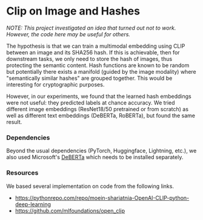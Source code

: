 # Clip on Image and Hashes

*NOTE: This project investigated an idea that turned out not to work. However, the code here may be useful for others.*

The hypothesis is that we can train a multimodal embedding using CLIP between an image and its SHA256 hash. If this is achievable, then for downstream tasks, we only need to store the hash of images, thus protecting the semantic content. Hash functions are known to be random but potentially there exists a manifold (guided by the image modality) where "semantically similar hashes" are grouped together. This would be interesting for cryptographic purposes. 

However, in our experiments, we found that the learned hash embeddings were not useful: they predicted labels at chance accuracy. We tried different image embeddings (ResNet18/50 pretrained or from scratch) as well as different text embeddings (DeBERTa, RoBERTa), but found the same result. 

### Dependencies

Beyond the usual dependencies (PyTorch, Huggingface, Lightning, etc.), we also used Microsoft's [DeBERTa](https://github.com/microsoft/DeBERTa) which needs to be installed separately.

### Resources

We based several implementation on code from the following links.

- https://pythonrepo.com/repo/moein-shariatnia-OpenAI-CLIP-python-deep-learning
- https://github.com/mlfoundations/open_clip
